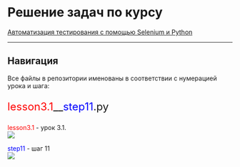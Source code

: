 # Решение задач по курсу 
[Автоматизация тестирования с помощью Selenium и Python](https://stepik.org/course/575/ "Автоматизация тестирования с помощью Selenium и Python")

------------

## Навигация
Все файлы в репозитории именованы в соответствии с нумерацией урока и шага: 

<p style='font-size: 24px;'><span style='color: red;'>lesson3.1</span>__<span style='color: blue;'>step11</span>.py</p>

</p>

<span style='color: red;'>lesson3.1</span> - урок 3.1. <br>
[![](https://i.imgur.com/j6Rnh8Z.png)](https://i.imgur.com/j6Rnh8Z.png)

<span style='color: blue;'>step11</span> - шаг 11 <br>
![](https://i.imgur.com/naYNfJI.png)


